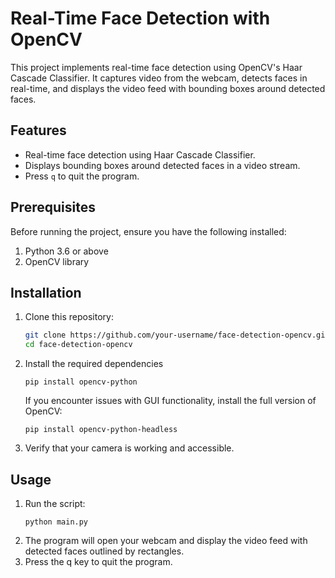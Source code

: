 # Real-Time Face Detection with OpenCV

This project implements real-time face detection using OpenCV's Haar Cascade Classifier. It captures video from the webcam, detects faces in real-time, and displays the video feed with bounding boxes around detected faces.

## Features

- Real-time face detection using Haar Cascade Classifier.
- Displays bounding boxes around detected faces in a video stream.
- Press `q` to quit the program.

## Prerequisites

Before running the project, ensure you have the following installed:

1. Python 3.6 or above
2. OpenCV library

## Installation

1. Clone this repository:
   ```bash
   git clone https://github.com/your-username/face-detection-opencv.git
   cd face-detection-opencv
2. Install the required dependencies
   ```
   pip install opencv-python
   ```
   If you encounter issues with GUI functionality, install the full version of OpenCV:
   ```
   pip install opencv-python-headless
3. Verify that your camera is working and accessible.

## Usage

1. Run the script:
   ```
   python main.py
2. The program will open your webcam and display the video feed with detected faces outlined by rectangles.
3. Press the q key to quit the program.
